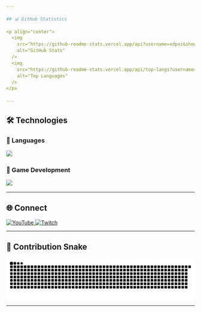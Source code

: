 ```yaml
---

## 📊 GitHub Statistics

<p align="center">
  <img
    src="https://github-readme-stats.vercel.app/api?username=xdpxi&show_icons=true&theme=github_dark&hide_border=true"
    alt="GitHub Stats"
  />
  <img
    src="https://github-readme-stats.vercel.app/api/top-langs?username=xdpxi&show_icons=true&layout=compact&theme=github_dark&hide_border=true"
    alt="Top Languages"
  />
</p>

---
```


## 🛠️ Technologies

### 🔹 Languages

<p align="left">
  <img src="https://skillicons.dev/icons?i=java,react,ts,js,html,css,python,cs" />
</p>

### 🔹 Game Development

<p align="left">
  <img src="https://skillicons.dev/icons?i=godot,unity,tauri" />
</p>

---

## 🌐 Connect

<p align="left">
  <a href="https://youtube.com/@xdpxi" target="_blank" rel="noreferrer">
    <img
      src="https://img.shields.io/static/v1?message=YouTube&logo=youtube&label=&color=FF0000&logoColor=white&style=for-the-badge"
      height="35"
      alt="YouTube"
    />
  </a>
  <a href="https://www.twitch.tv/xdpxi" target="_blank" rel="noreferrer">
    <img
      src="https://img.shields.io/static/v1?message=Twitch&logo=twitch&label=&color=9146FF&logoColor=white&style=for-the-badge"
      height="35"
      alt="Twitch"
    />
  </a>
</p>

---

## 🐍 Contribution Snake

<p align="center">
  <img
    src="https://raw.githubusercontent.com/xdpxi/xdpxi/output/snake.svg"
    alt="Snake animation"
  />
</p>

---